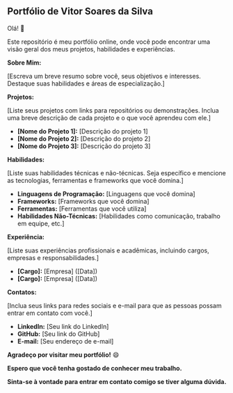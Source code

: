 ## **Portfólio de Vitor Soares da Silva**

Olá! 👋

Este repositório é meu portfólio online, onde você pode encontrar uma visão geral dos meus projetos, habilidades e experiências.

**Sobre Mim:**

[Escreva um breve resumo sobre você, seus objetivos e interesses. Destaque suas habilidades e áreas de especialização.]

**Projetos:**

[Liste seus projetos com links para repositórios ou demonstrações. Inclua uma breve descrição de cada projeto e o que você aprendeu com ele.]

* **[Nome do Projeto 1]:** [Descrição do projeto 1]
* **[Nome do Projeto 2]:** [Descrição do projeto 2]
* **[Nome do Projeto 3]:** [Descrição do projeto 3]

**Habilidades:**

[Liste suas habilidades técnicas e não-técnicas. Seja específico e mencione as tecnologias, ferramentas e frameworks que você domina.]

* **Linguagens de Programação:** [Linguagens que você domina]
* **Frameworks:** [Frameworks que você domina]
* **Ferramentas:** [Ferramentas que você utiliza]
* **Habilidades Não-Técnicas:** [Habilidades como comunicação, trabalho em equipe, etc.]

**Experiência:**

[Liste suas experiências profissionais e acadêmicas, incluindo cargos, empresas e responsabilidades.]

* **[Cargo]:** [Empresa] ([Data])
* **[Cargo]:** [Empresa] ([Data])

**Contatos:**

[Inclua seus links para redes sociais e e-mail para que as pessoas possam entrar em contato com você.]

* **LinkedIn:** [Seu link do LinkedIn]
* **GitHub:** [Seu link do GitHub]
* **E-mail:** [Seu endereço de e-mail]

**Agradeço por visitar meu portfólio!** 😄

**Espero que você tenha gostado de conhecer meu trabalho.**

**Sinta-se à vontade para entrar em contato comigo se tiver alguma dúvida.**